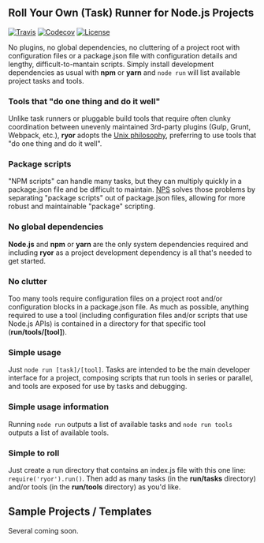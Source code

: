 ## Roll Your Own (Task) Runner for Node.js Projects

[![Travis](https://img.shields.io/travis/movecodemove/ryor.svg)](https://travis-ci.org/movecodemove/ryor)
[![Codecov](https://img.shields.io/codecov/c/github/movecodemove/ryor.svg)](https://codecov.io/gh/movecodemove/ryor)
[![License](https://img.shields.io/github/license/movecodemove/ryor.svg)](https://github.com/movecodemove/ryor/blob/master/LICENSE)

No plugins, no global dependencies, no cluttering of a project root with configuration files or a package.json file with configuration details and lengthy, difficult-to-mantain scripts. Simply install development dependencies as usual with **npm** or **yarn** and `node run` will list available project tasks and tools.

### Tools that "do one thing and do it well"

Unlike task runners or pluggable build tools that require often clunky coordination between unevenly maintained 3rd-party plugins (Gulp, Grunt, Webpack, etc.), **ryor** adopts the [Unix philosophy](https://en.wikipedia.org/wiki/Unix_philosophy), preferring to use tools that "do one thing and do it well".

### Package scripts

"NPM scripts" can handle many tasks, but they can multiply quickly in a package.json file and be difficult to maintain.  [NPS](https://www.npmjs.com/package/nps) solves those problems by separating "package scripts" out of package.json files, allowing for more robust and maintainable "package" scripting.

### No global dependencies

**Node.js** and **npm** or **yarn** are the only system dependencies required and including **ryor** as a project development dependency is all that's needed to get started.

### No clutter

Too many tools require configuration files on a project root and/or configuration blocks in a package.json file.  As much as possible, anything required to use a tool (including configuration files and/or scripts that use Node.js APIs) is contained in a directory for that specific tool (**run/tools/[tool]**).

### Simple usage

Just `node run [task]/[tool]`.  Tasks are intended to be the main developer interface for a project, composing scripts that run tools in series or parallel, and tools are exposed for use by tasks and debugging.

### Simple usage information

Running `node run` outputs a list of available tasks and `node run tools` outputs a list of available tools.

### Simple to roll

Just create a run directory that contains an index.js file with this one line: `require('ryor').run()`.  Then add as many tasks (in the **run/tasks** directory) and/or tools (in the **run/tools** directory) as you'd like.

## Sample Projects / Templates

Several coming soon.
